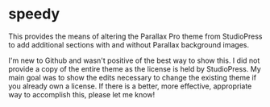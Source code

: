 speedy
======
This provides the means of altering the Parallax Pro theme from StudioPress to add additional sections with and without Parallax background images.

I'm new to Github and wasn't positive of the best way to show this.  I did not provide a copy of the entire theme as the license is held by StudioPress.  My main goal was to show the edits necessary to change the existing theme if you already own a license.  If there is a better, more effective, appropriate way to accomplish this, please let me know!

